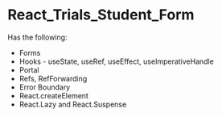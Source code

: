 # React_Trials_Student_Form

Has the following:

- Forms
- Hooks - useState, useRef, useEffect, useImperativeHandle
- Portal
- Refs, RefForwarding
- Error Boundary
- React.createElement
- React.Lazy and React.Suspense
